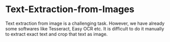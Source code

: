 # Text-Extraction-from-Images

Text extraction from image is a challenging task. However, we have already some softwares like Tesseract, Easy OCR etc. It is difficult to do it manually to extract exact text and crop that text as image.

